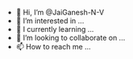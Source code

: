 - 👋 Hi, I’m @JaiGanesh-N-V
- 👀 I’m interested in ...
- 🌱 I currently learning ...
- 💞️ I’m looking to collaborate on ...
- 📫 How to reach me ...

<!---
JaiGanesh-N-V/JaiGanesh-N-V is a ✨ special ✨ repository because its `README.md` (this file) appears on your GitHub profile.
You can click the Preview link to take a look at your changes.
--->
